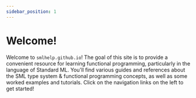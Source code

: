 ```yaml
---
sidebar_position: 1
---
```


# Welcome!

Welcome to `smlhelp.github.io`! The goal of this site is to provide a convenient resource for learning functional programming, particularly in the language of Standard ML. You'll find various guides and references about the SML type system & functional programming concepts, as well as some worked examples and tutorials. Click on the navigation links on the left to get started!
